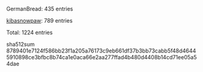 GermanBread: 435 entries

[kibasnowpaw](https://github.com/kibasnowpaw): 789 entries

Total: 1224 entries

sha512sum 8789401e7124f586bb23f1a205a76173c9eb661df37b3bb73cabb5f48d46445910898ce3bfbc8b74ca1e0aca66e2aa277ffad4b480d4408b14cd71ee05a54dae
